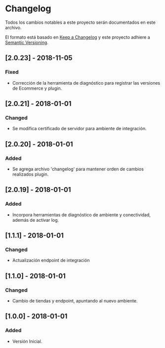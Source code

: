 # Changelog
Todos los cambios notables a este proyecto serán documentados en este archivo.

El formato está basado en [Keep a Changelog](http://keepachangelog.com/en/1.0.0/)
y este proyecto adhiere a [Semantic Versioning](http://semver.org/spec/v2.0.0.html).

## [2.0.23] - 2018-11-05
### Fixed
- Corrección de la herramienta de diagnóstico para registrar las versiones de Ecommerce y plugin.

## [2.0.21] - 2018-01-01
### Changed
- Se modifica certificado de servidor para ambiente de integración.

## [2.0.20] - 2018-01-01
### Added
- Se agrega archivo 'changelog' para mantener orden de cambios realizados plugin.

## [2.0.19] - 2018-01-01
### Added
- Incorpora herramientas de diagnóstico de ambiente y conectividad, además de activar log.

## [1.1.1] - 2018-01-01
### Changed
- Actualización endpoint de integración

## [1.1.0] - 2018-01-01
### Changed
- Cambio de tiendas y endpoint, apuntando al nuevo ambiente.

## [1.0.0] - 2018-01-01
### Added
- Versión Inicial.
